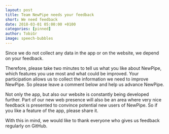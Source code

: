 ```yaml
---
layout: post
title: Team NewPipe needs your feedback
short: We need feedback
date: 2018-03-01 05:00:00 +0100
categories: [pinned]
author: TobiGr
image: speech-bubbles
---
```


Since we do not collect any data in the app or on the website,
we depend on your feedback.

Therefore, please take two minutes to tell us what you like about NewPipe,
which features you use most and what could be improved.
Your participation allows us to collect the information we need to improve NewPipe.
So please leave a comment below and help us advance NewPipe.

Not only the app, but also our website is constantly being developed further.
Part of our new web presence will also be an area where very nice feedback is presented
to convince potential new users of NewPipe. So if you like a feature of the app, please share it.

With this in mind, we would like to thank everyone who gives us feedback regularly on GitHub.
